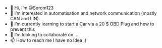 - 👋 Hi, I’m @Sorom123
- 👀 I’m interested in automatisation and network communication (mostly CAN and LIN). 
- 🌱 I’m currently learning to start a Car via a 20 $ OBD Plug and how to prevent this 
- 💞️ I’m looking to collaborate on ...
- 📫 How to reach me I have no Idea ;)

<!---
Sorom123/Sorom123 is a ✨ special ✨ repository because its `README.md` (this file) appears on your GitHub profile.
You can click the Preview link to take a look at your changes.
--->
